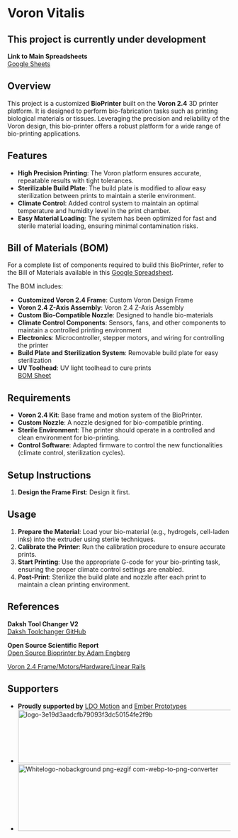 # Voron Vitalis

## This project is currently under development

**Link to Main Spreadsheets**  
[Google Sheets](https://docs.google.com/spreadsheets/d/188soFzGzhO4Uy-CefZMIBgignTyijYFp2OP5K6e-ZxM/edit?usp=sharing)

## Overview

This project is a customized **BioPrinter** built on the **Voron 2.4** 3D printer platform. It is designed to perform bio-fabrication tasks such as printing biological materials or tissues. Leveraging the precision and reliability of the Voron design, this bio-printer offers a robust platform for a wide range of bio-printing applications.

## Features

- **High Precision Printing**: The Voron platform ensures accurate, repeatable results with tight tolerances.
- **Sterilizable Build Plate**: The build plate is modified to allow easy sterilization between prints to maintain a sterile environment.
- **Climate Control**: Added control system to maintain an optimal temperature and humidity level in the print chamber.
- **Easy Material Loading**: The system has been optimized for fast and sterile material loading, ensuring minimal contamination risks.

## Bill of Materials (BOM)

For a complete list of components required to build this BioPrinter, refer to the Bill of Materials available in this [Google Spreadsheet](https://docs.google.com/spreadsheets/d/188soFzGzhO4Uy-CefZMIBgignTyijYFp2OP5K6e-ZxM/edit?usp=sharing).

The BOM includes:
- **Customized Voron 2.4 Frame**: Custom Voron Design Frame
- **Voron 2.4 Z-Axis Assembly**: Voron 2.4 Z-Axis Assembly
- **Custom Bio-Compatible Nozzle**: Designed to handle bio-materials
- **Climate Control Components**: Sensors, fans, and other components to maintain a controlled printing environment
- **Electronics**: Microcontroller, stepper motors, and wiring for controlling the printer
- **Build Plate and Sterilization System**: Removable build plate for easy sterilization
- **UV Toolhead**: UV light toolhead to cure prints  
[BOM Sheet](https://docs.google.com/spreadsheets/d/188soFzGzhO4Uy-CefZMIBgignTyijYFp2OP5K6e-ZxM/edit?usp=sharing)

## Requirements

- **Voron 2.4 Kit**: Base frame and motion system of the BioPrinter.
- **Custom Nozzle**: A nozzle designed for bio-compatible printing.
- **Sterile Environment**: The printer should operate in a controlled and clean environment for bio-printing.
- **Control Software**: Adapted firmware to control the new functionalities (climate control, sterilization cycles).

## Setup Instructions

1. **Design the Frame First**: Design it first.

## Usage

1. **Prepare the Material**: Load your bio-material (e.g., hydrogels, cell-laden inks) into the extruder using sterile techniques.
2. **Calibrate the Printer**: Run the calibration procedure to ensure accurate prints.
3. **Start Printing**: Use the appropriate G-code for your bio-printing task, ensuring the proper climate control settings are enabled.
4. **Post-Print**: Sterilize the build plate and nozzle after each print to maintain a clean printing environment.

## References

**Daksh Tool Changer V2**  
[Daksh Toolchanger GitHub](https://github.com/ankurv2k6/daksh-toolchanger-v2)

**Open Source Scientific Report**  
[Open Source Bioprinter by Adam Engberg](https://www.nature.com/articles/s41598-021-00931-1)

[Voron 2.4 Frame/Motors/Hardware/Linear Rails](https://www.3dlabtech.ca/product/voron-2-starter-bundle-350mm/)

## Supporters

- **Proudly supported by** [LDO Motion](https://ldomotion.com/p/home) and [Ember Prototypes](https://www.emberprototypes.com)
- <img width="500" height="120" alt="logo-3e19d3aadcfb79093f3dc50154fe2f9b" src="https://github.com/user-attachments/assets/eaa6d49e-ab59-41ab-9106-8c8b194f61df" />
- <img width="500" height="150" alt="Whitelogo-nobackground png-ezgif com-webp-to-png-converter" src="https://github.com/user-attachments/assets/c568d8b5-8efa-4f02-b2de-db09ec4c56fb" />


